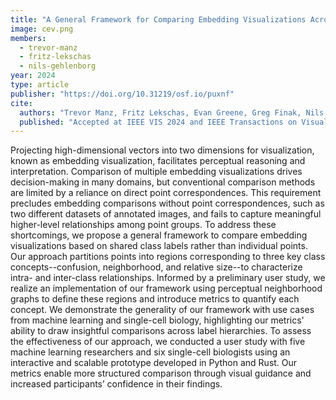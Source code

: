 ```yaml
---
title: "A General Framework for Comparing Embedding Visualizations Across Class-Label Hierarchies"
image: cev.png
members:
  - trevor-manz
  - fritz-lekschas
  - nils-gehlenborg
year: 2024
type: article
publisher: "https://doi.org/10.31219/osf.io/puxnf"
cite:
  authors: "Trevor Manz, Fritz Lekschas, Evan Greene, Greg Finak, Nils Gehlenborg"
  published: "Accepted at IEEE VIS 2024 and IEEE Transactions on Visualization and Computer Graphics"
---
```

Projecting high-dimensional vectors into two dimensions for visualization,
known as embedding visualization, facilitates perceptual reasoning and
interpretation. Comparison of multiple embedding visualizations drives
decision-making in many domains, but conventional comparison methods are
limited by a reliance on direct point correspondences. This requirement
precludes embedding comparisons without point correspondences, such as two
different datasets of annotated images, and fails to capture meaningful
higher-level relationships among point groups. To address these shortcomings,
we propose a general framework to compare embedding visualizations based on
shared class labels rather than individual points. Our approach partitions
points into regions corresponding to three key class concepts--confusion,
neighborhood, and relative size--to characterize intra- and inter-class
relationships. Informed by a preliminary user study, we realize an
implementation of our framework using perceptual neighborhood graphs to define
these regions and introduce metrics to quantify each concept. We demonstrate
the generality of our framework with use cases from machine learning and
single-cell biology, highlighting our metrics' ability to draw insightful
comparisons across label hierarchies. To assess the effectiveness of our
approach, we conducted a user study with five machine learning researchers and
six single-cell biologists using an interactive and scalable prototype
developed in Python and Rust. Our metrics enable more structured comparison
through visual guidance and increased participants’ confidence in their
findings.
